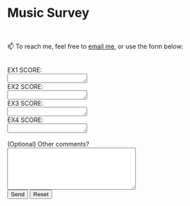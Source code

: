 # Music Survey

<br>

📫  To reach me, feel free to [email me](mailto:jmhuer@gmail.com), or use the form below:

<br>

<meta name="viewport" content="width=device-width, initial-scale=1">

<form action="https://formtoemail.com/user_forms.php" method="post">
<input type="hidden" name="user_id" value="15ZGUBUCEH0AJRM5OZBA">
<input type="hidden" name="form_id" value="1">
EX1 SCORE:<br>
<textarea rows="1" cols="20" type="text" name="EX1 SCORE"></textarea><br>
EX2 SCORE:<br>
<textarea rows="1" cols="20" type="text" name="EX2 SCORE"></textarea><br>
EX3 SCORE:<br>
<textarea rows="1" cols="20" type="text" name="EX3 SCORE"></textarea><br>
EX4 SCORE:<br>
<textarea rows="1" cols="20" type="text" name="EX4 SCORE"></textarea><br>
<br>
(Optional) Other comments? <br>
<textarea rows="6" style="width:22em" placeholder="" type="text" name="comment"></textarea><br>
<input type="submit" value="Send">
<input type="reset" value="Reset">
</form>
<br>

